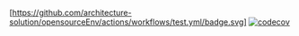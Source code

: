[https://github.com/architecture-solution/opensourceEnv/actions/workflows/test.yml/badge.svg]
[![codecov](https://codecov.io/gh/architecture-solution/opensourceEnv/branch/master/graph/badge.svg?token=5D19N2XADT)](https://codecov.io/gh/architecture-solution/opensourceEnv)
